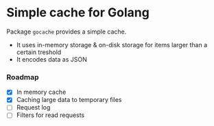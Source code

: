 # Simple cache for Golang

Package `gocache` provides a simple cache.

- It uses in-memory storage & on-disk storage for items larger than a certain treshold
- It encodes data as JSON

### Roadmap

- [x] In memory cache
- [x] Caching large data to temporary files
- [ ] Request log
- [ ] Filters for read requests
